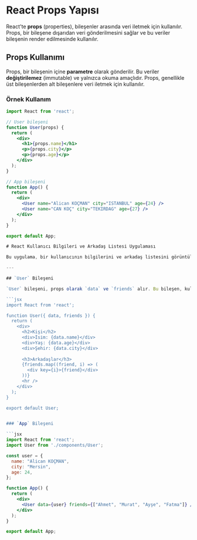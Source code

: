 # React Props Yapısı

React'te **props** (properties), bileşenler arasında veri iletmek için kullanılır. Props, bir bileşene dışarıdan veri gönderilmesini sağlar ve bu veriler bileşenin render edilmesinde kullanılır.

## Props Kullanımı

Props, bir bileşenin içine **parametre** olarak gönderilir. Bu veriler **değiştirilemez** (immutable) ve yalnızca okuma amaçlıdır. Props, genellikle üst bileşenlerden alt bileşenlere veri iletmek için kullanılır.

### Örnek Kullanım

```jsx
import React from 'react';

// User bileşeni
function User(props) {
  return (
    <div>
      <h1>{props.name}</h1>
      <p>{props.city}</p>
      <p>{props.age}</p>
    </div>
  );
}

// App bileşeni
function App() {
  return (
    <div>
      <User name="Alican KOÇMAN" city="ISTANBUL" age={24} />
      <User name="CAN KOÇ" city="TEKIRDAG" age={27} />
    </div>
  );
}

export default App;

# React Kullanıcı Bilgileri ve Arkadaş Listesi Uygulaması

Bu uygulama, bir kullanıcının bilgilerini ve arkadaş listesini görüntülemek için React bileşenlerini kullanır. Veriler, bir ana bileşenden (`App`) bir alt bileşene (`User`) props aracılığıyla aktarılır.

---

## `User` Bileşeni

`User` bileşeni, props olarak `data` ve `friends` alır. Bu bileşen, kullanıcı bilgilerini ve arkadaş listesini ekranda görüntüler.

```jsx
import React from 'react';

function User({ data, friends }) {
  return (
    <div>
      <h2>Kişi</h2>
      <div>İsim: {data.name}</div>
      <div>Yaş: {data.age}</div>
      <div>Şehir: {data.city}</div>
      
      <h3>Arkadaşlar</h3>
      {friends.map((friend, i) => (
        <div key={i}>{friend}</div>
      ))}
      <hr />
    </div>
  );
}

export default User;


### `App` Bileşeni

```jsx
import React from 'react';
import User from './components/User';

const user = {
  name: "Alican KOÇMAN",
  city: "Mersin",
  age: 24,
};

function App() {
  return (
    <div>
      <User data={user} friends={["Ahmet", "Murat", "Ayşe", "Fatma"]} />
    </div>
  );
}

export default App;

